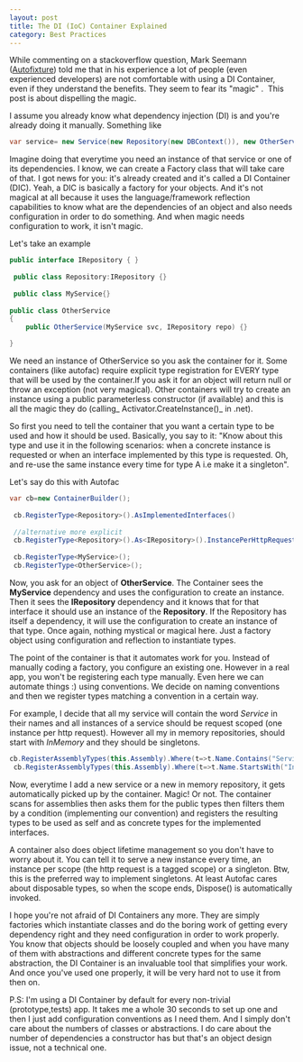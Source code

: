 ```yaml
---
layout: post
title: The DI (IoC) Container Explained
category: Best Practices
---
```


While commenting on a stackoverflow question, Mark Seemann ([Autofixture](https://github.com/AutoFixture)) told me that in his experience a lot of people (even experienced developers) are not comfortable with using a DI Container, even if they understand the benefits. They seem to fear its "magic" .  This post is about dispelling the magic.

 I assume you already know what dependency injection (DI) is and you're already doing it manually. Something like

  
```csharp
var service= new Service(new Repository(new DBContext()), new OtherService( new OtherRepository()))
```
  Imagine doing that everytime you need an instance of that service or one of its dependencies. I know, we can create a Factory class that will take care of that. I got news for you: it's already created and it's called a DI Container (DIC). Yeah, a DIC is basically a factory for your objects. And it's not magical at all because it uses the language/framework reflection capabilities to know what are the dependencies of an object and also needs configuration in order to do something. And when magic needs configuration to work, it isn't magic.

 Let's take an example

  
```csharp
public interface IRepository { }
 
 public class Repository:IRepository {} 
 
 public class MyService{}
 
public class OtherService
{
    public OtherService(MyService svc, IRepository repo) {}

}
```
  We need an instance of OtherService so you ask the container for it. Some containers (like autofac) require explicit type registration for EVERY type that will be used by the container.If you ask it for an object will return null or throw an exception (not very magical). Other containers will try to create an instance using a public parameterless constructor (if available) and this is all the magic they do (calling_ Activator.CreateInstance()_ in .net).

 So first you need to tell the container that you want a certain type to be used and how it should be used. Basically, you say to it: "Know about this type and use it in the following scenarios: when a concrete instance is requested or when an interface implemented by this type is requested. Oh, and re-use the same instance every time for type A i.e make it a singleton".

 Let's say do this with Autofac

  
```csharp
var cb=new ContainerBuilder();
 
 cb.RegisterType<Repository>().AsImplementedInterfaces()
 
 //alternative more explicit 
 cb.RegisterType<Repository>().As<IRepository>().InstancePerHttpRequest();
 
 cb.RegisterType<MyService>();
 cb.RegisterType<OtherService>();
```
  Now, you ask for an object of **OtherService**. The Container sees the **MyService** dependency and uses the configuration to create an instance. Then it sees the **IRepository** dependency and it knows that for that interface it should use an instance of the **Repository**. If the Repository has itself a dependency, it will use the configuration to create an instance of that type. Once again, nothing mystical or magical here. Just a factory object using configuration and reflection to instantiate types.

 The point of the container is that it automates work for you. Instead of manually coding a factory, you configure an existing one. However in a real app, you won't be registering each type manually. Even here we can automate things :) using conventions. We decide on naming conventions and then we register types matching a convention in a certain way.

 For example, I decide that all my service will contain the word _Service_ in their names and all instances of a service should be request scoped (one instance per http request). However all my in memory repositories, should start with _InMemory_ and they should be singletons.

  
```csharp
cb.RegisterAssemblyTypes(this.Assembly).Where(t=>t.Name.Contains("Service")).AsSelf().AsImplementedInterfaces().InstancePerHttpRequest();
 cb.RegisterAssemblyTypes(this.Assembly).Where(t=>t.Name.StartsWith("InMemory")).AsSelf().AsImplementedInterfaces().SingleInstance();
```
  Now, everytime I add a new service or a new in memory repository, it gets automatically picked up by the container. Magic! Or not. The container scans for assemblies then asks them for the public types then filters them by a condition (implementing our convention) and registers the resulting types to be used as self and as concrete types for the implemented interfaces.

 A container also does object lifetime management so you don't have to worry about it. You can tell it to serve a new instance every time, an instance per scope (the http request is a tagged scope) or a singleton. Btw, this is the preferred way to implement singletons. At least Autofac cares about disposable types, so when the scope ends, Dispose() is automatically invoked.

 I hope you're not afraid of DI Containers any more. They are simply factories which instantiate classes and do the boring work of getting every dependency right and they need configuration in order to work properly. You know that objects should be loosely coupled and when you have many of them with abstractions and different concrete types for the same abstraction, the DI Container is an invaluable tool that simplifies your work. And once you've used one properly, it will be very hard not to use it from then on.

 P.S: I'm using a DI Container by default for every non-trivial (prototype,tests) app. It takes me a whole 30 seconds to set up one and then I just add configuration conventions as I need them. And I simply don't care about the numbers of classes or abstractions. I do care about the number of dependencies a constructor has but that's an object design issue, not a technical one.


